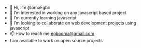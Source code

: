 - 👋 Hi, I’m @omaEgbo
- 👀 I’m interested in working on any javascript based project
- 🌱 I’m currently learning javascript
- 💞️ I’m looking to collaborate on web development projects using javascript
- 📫 How to reach me  egbooma@gmail.com
- I am available to work on open source projects
<!---
omaEgbo/omaEgbo is a ✨ special ✨ repository because its `README.md` (this file) appears on your GitHub profile.
You can click the Preview link to take a look at your changes.
--->
